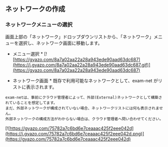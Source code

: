 ## ネットワークの作成

### ネットワークメニューの選択

画面上部の「ネットワーク」ドロップダウンリストから、「ネットワーク」メニューを選択し、ネットワーク画面に移動します。

* メニュー選択 *
[![https://gyazo.com/8a7a02aa22a28a943ede90aad63dc687](https://i.gyazo.com/8a7a02aa22a28a943ede90aad63dc687.gif)](https://gyazo.com/8a7a02aa22a28a943ede90aad63dc687)

* ネットワーク画面 *
既存で利用可能なネットワークとして、exam-net がリストに表示されます。
```
exam-netは、事前にクラウド管理者によって、外部(External)ネットワークとして構築されていることを想定してます。
まだ、外部ネットワークが構成されていない場合、ネットワークリストには何も表示されません。
外部ネットワークの構成方法がわからない場合は、クラウド管理者へ問い合わせてください。
```

[![https://gyazo.com/75782a7c6bd6e7ceaaac425f2eee042d](https://i.gyazo.com/75782a7c6bd6e7ceaaac425f2eee042d.png)](https://gyazo.com/75782a7c6bd6e7ceaaac425f2eee042d)
